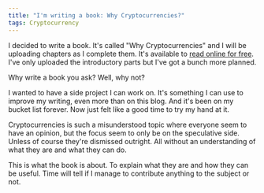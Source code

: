```yaml
---
title: "I'm writing a book: Why Cryptocurrencies?"
tags: Cryptocurrency
---
```


I decided to write a book. It's called "Why Cryptocurrencies" and I will be uploading chapters as I complete them. It's available to [read online for free][link]. I've only uploaded the introductory parts but I've got a bunch more planned.

Why write a book you ask? Well, why not?

I wanted to have a side project I can work on. It's something I can use to improve my writing, even more than on this blog. And it's been on my bucket list forever. Now just felt like a good time to try my hand at it.

Cryptocurrencies is such a misunderstood topic where everyone seem to have an opinion, but the focus seem to only be on the speculative side. Unless of course they're dismissed outright. All without an understanding of what they are and what they can do.

This is what the book is about. To explain what they are and how they can be useful. Time will tell if I manage to contribute anything to the subject or not.

[link]: https://whycryptocurrencies.com/

